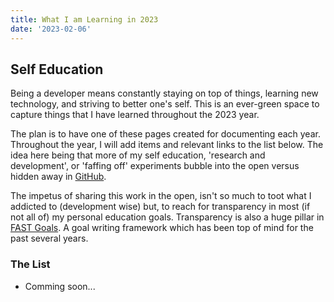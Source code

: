```yaml
---
title: What I am Learning in 2023
date: '2023-02-06'
---
```


## Self Education

Being a developer means constantly staying on top of things,
learning new technology,
and striving to better one's self.
This is an ever-green space to capture things that I have learned throughout the 2023 year.

The plan is to have one of these pages created for documenting each year.
Throughout the year,
I will add items and relevant links to the list below.
The idea here being that more of my self education,
'research and development',
or 'faffing off' experiments bubble into the open versus hidden away in [GitHub][gh].

The impetus of sharing this work in the open,
isn't so much to toot what I addicted to (development wise) but,
to reach for transparency in most (if not all of) my personal education goals.
Transparency is also a huge pillar in [FAST Goals][fst].
A goal writing framework which has been top of mind for the past several years.

### The List

- Comming soon...

[gh]: https://github.com/braidn
[fst]: https://sloanreview.mit.edu/article/with-goals-fast-beats-smart/
